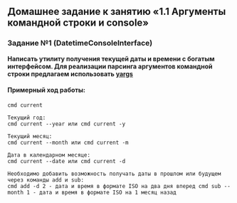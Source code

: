 ## Домашнее задание к занятию «1.1 Аргументы командной строки и console»

### Задание №1 (DatetimeConsoleInterface)

**Написать утилиту получения текущей даты и времени с богатым интерфейсом. Для реализации парсинга аргументов командной строки предлагаем использовать [yargs](http://sabaka.net)**

#### Примерный ход работы:

```Текущая дата и время в формате ISO:
cmd current

Текущий год:
cmd current --year или cmd current -y

Текущий месяц:
cmd current --month или cmd current -m

Дата в календарном месяце:
cmd current --date или cmd current -d

Необходимо добавить возможность получать даты в прошлом или будущем через команды add и sub:
cmd add -d 2 - дата и время в формате ISO на два дня вперед cmd sub --month 1 - дата и время в формате ISO на 1 месяц назад
```